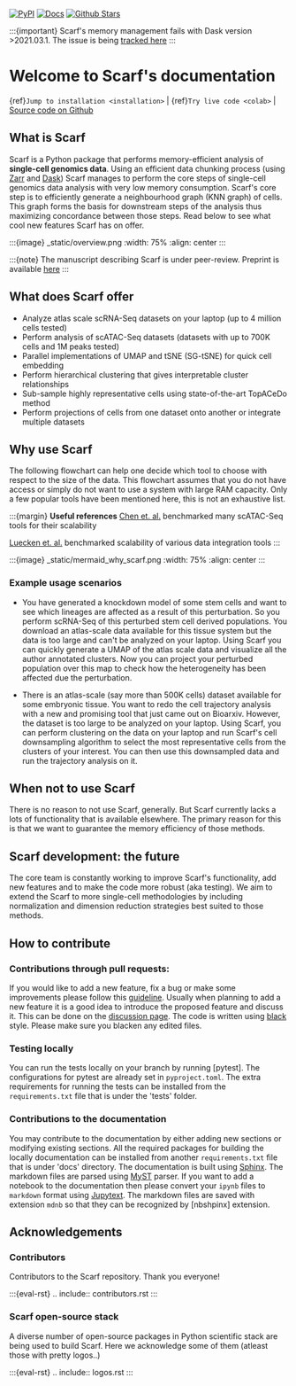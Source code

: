 [![PyPI][pypi]][pypiLink] [![Docs][docs]][docsLink] [![Github Stars][stars]][github]

:::{important}
Scarf's memory management fails with Dask version >2021.03.1.
The issue is being [tracked here](https://github.com/parashardhapola/scarf/issues/49)
:::

# Welcome to Scarf's documentation

{ref}`Jump to installation <installation>` | {ref}`Try live code <colab>` | [Source code on Github]

## What is Scarf

Scarf is a Python package that performs memory-efficient analysis of **single-cell genomics data**.
Using an efficient data chunking process (using [Zarr] and [Dask]) Scarf manages to perform the core
steps of single-cell genomics data analysis with very low memory consumption. Scarf's core step
is to efficiently generate a neighbourhood graph (KNN graph) of cells. This graph forms the basis for
downstream steps of the analysis thus maximizing concordance between those steps. Read below to see what
cool new features Scarf has on offer.

:::{image} _static/overview.png
:width: 75%
:align: center
:::

:::{note}
The manuscript describing Scarf is under peer-review. Preprint is available 
[here](https://www.biorxiv.org/content/10.1101/2021.05.02.441899v1)
:::

## What does Scarf offer

- Analyze atlas scale scRNA-Seq datasets on your laptop (up to 4 million cells tested)
- Perform analysis of scATAC-Seq datasets (datasets with up to 700K cells and 1M peaks tested)
- Parallel implementations of UMAP and tSNE (SG-tSNE) for quick cell embedding
- Perform hierarchical clustering that gives interpretable cluster relationships
- Sub-sample highly representative cells using state-of-the-art TopACeDo method
- Perform projections of cells from one dataset onto another or integrate multiple datasets

## Why use Scarf
The following flowchart can help one decide which tool to choose with respect to the size of the data.
This flowchart assumes that you do not have access or simply do not want to use a system with large RAM
capacity. Only a few popular tools have been mentioned here, this is not an exhaustive list. 

:::{margin} **Useful references**
[Chen et. al.] benchmarked many scATAC-Seq tools for their scalability

[Luecken et. al.] benchmarked scalability of various data integration tools
:::

:::{image} _static/mermaid_why_scarf.png
:width: 75%
:align: center
:::

### Example usage scenarios
- You have generated a knockdown model of some stem cells and want to see which lineages are
  affected as a result of this perturbation. So you perform scRNA-Seq of this perturbed stem cell
  derived populations. You download an atlas-scale data available for this tissue system but the
  data is too large and can't be analyzed on your laptop. Using Scarf you can quickly generate a
  UMAP of the atlas scale data and visualize all the author annotated clusters. Now you can project
  your perturbed population over this map to check how the heterogeneity has been affected due the
  perturbation.
  
- There is an atlas-scale (say more than 500K cells) dataset available for some embryonic
  tissue. You want to redo the cell trajectory analysis with a new and promising tool that just came
  out on Bioarxiv. However, the dataset is too large to be analyzed on your laptop. Using Scarf, you
  can perform clustering on the data on your laptop and run Scarf's cell downsampling algorithm to
  select the most representative cells from the clusters of your interest. You can then use this
  downsampled data and run the trajectory analysis on it.

## When not to use Scarf
There is no reason to not use Scarf, generally. But Scarf currently lacks a lots of
functionality that is available elsewhere. The primary reason for this is that we want to guarantee
the memory efficiency of those methods.

## Scarf development: the future
The core team is constantly working to improve Scarf's functionality, add new features and to
make the code more robust (aka testing). We aim to extend the Scarf to more single-cell
methodologies by including normalization and dimension reduction strategies best suited to
those methods.

## How to contribute

### Contributions through pull requests:
If you would like to add a new feature, fix a bug or make some improvements please
follow this [guideline]. Usually when planning to add a new feature it is a good
idea to introduce the proposed feature and discuss it. This can be done on the [discussion
page]. The code is written using [black] style. Please make sure you blacken any edited files. 

### Testing locally
You can run the tests locally on your branch by running [pytest]. The configurations
for pytest are already set in `pyproject.toml`. The extra requirements for running the
tests can be installed from the `requirements.txt` file that is under the 'tests' folder.

### Contributions to the documentation
You may contribute to the documentation by either adding new sections or modifying existing
sections. All the required packages for building the locally documentation can be installed
from another `requirements.txt` file that is under 'docs' directory. The documentation is built
using [Sphinx]. The markdown files are parsed using [MyST] parser. If you want to add a notebook
to  the documentation then please convert your `ipynb` files to `markdown` format using [Jupytext].
The markdown files are saved with extension `mdnb` so that they can be recognized by [nbshpinx]
extension. 

## Acknowledgements

### Contributors
Contributors to the Scarf repository. Thank you everyone!

:::{eval-rst}
.. include:: contributors.rst
:::

### Scarf open-source stack
A diverse number of open-source packages in Python scientific stack are being used to build Scarf.
Here we acknowledge some of them (atleast those with pretty logos..)

:::{eval-rst}
.. include:: logos.rst
:::

[pypi]: https://img.shields.io/pypi/v/scarf.svg
[pypiLink]: https://pypi.org/project/scarf
[docs]: https://readthedocs.org/projects/scarf/badge/?version=latest
[docsLink]: https://scarf.readthedocs.io
[stars]: https://img.shields.io/github/stars/parashardhapola/scarf?style=social
[github]: https://github.com/parashardhapola/scarf
[Source code on Github]: https://github.com/parashardhapola/scarf
[Zarr]: http://zarr.readthedocs.io
[Dask]: http://dask.org
[Chen et. al.]: https://genomebiology.biomedcentral.com/articles/10.1186/s13059-019-1854-5
[Luecken et. al.]: https://www.biorxiv.org/content/10.1101/2020.05.22.111161v2.full
[guideline]: https://www.dataschool.io/how-to-contribute-on-github
[discussion page]: https://www.dataschool.io/how-to-contribute-on-github
[black]: https://black.readthedocs.io/en/stable
[Sphinx]: https://www.sphinx-doc.org
[Jupytext]: https://jupytext.readthedocs.io/en/latest/index.html
[MyST]: https://myst-parser.readthedocs.io/en/latest/index.html
[nbsphinx]: https://nbsphinx.readthedocs.io